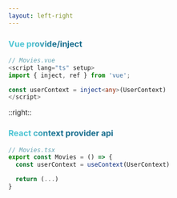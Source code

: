 ```yaml
---
layout: left-right
---
```


### Vue provide/inject
```ts
// Movies.vue
<script lang="ts" setup>
import { inject, ref } from 'vue';

const userContext = inject<any>(UserContext)
</script>
```

::right::

### React context provider api

```ts
// Movies.tsx
export const Movies = () => {
  const userContext = useContext(UserContext)

  return (...)
}

```

<style>
h3 {
  background-color: #2B90B6;
  background-image: linear-gradient(45deg, #4EC5D4 10%, #146b8c 20%);
  background-size: 100%;
  -webkit-background-clip: text;
  -moz-background-clip: text;
  -webkit-text-fill-color: transparent; 
  -moz-text-fill-color: transparent;
}
</style>
